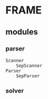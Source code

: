# FRAME
## modules
### parser
    Scanner
        SepScanner
    Parser
        SepParser
### solver
### 
